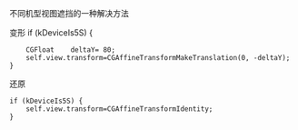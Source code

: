 不同机型视图遮挡的一种解决方法

变形
    if (kDeviceIs5S) {
        
        CGFloat    deltaY= 80;
        self.view.transform=CGAffineTransformMakeTranslation(0, -deltaY);
    }

还原

    if (kDeviceIs5S) {
        self.view.transform=CGAffineTransformIdentity;
    }

